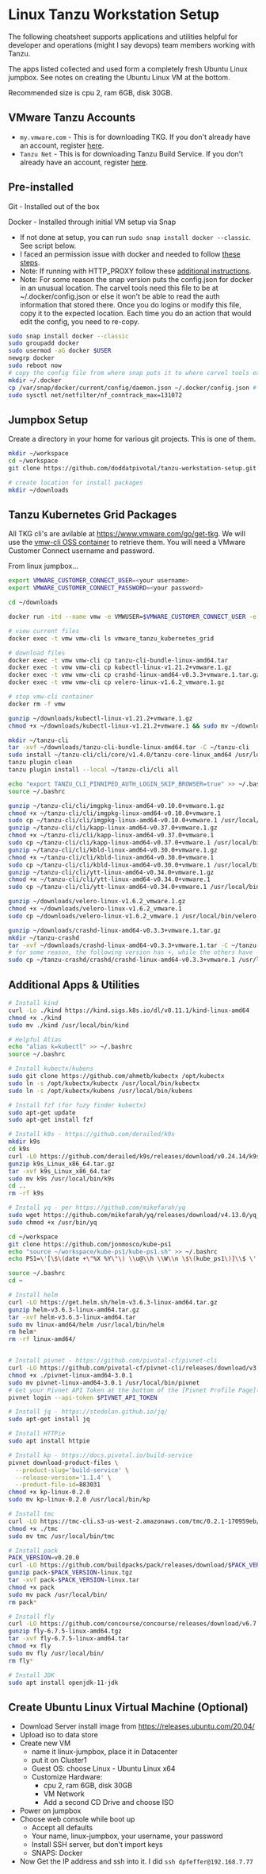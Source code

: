 # Linux Tanzu Workstation Setup

The following cheatsheet supports applications and utilities helpful for developer and operations (might I say devops) team members working with Tanzu.

The apps listed collected and used form a completely fresh Ubuntu Linux jumpbox.  See notes on creating the Ubuntu Linux VM at the bottom.

Recommended size is cpu 2, ram 6GB, disk 30GB​.

## VMware Tanzu Accounts

- `my.vmware.com` - This is for downloading TKG. If you don't already have an account, register [here](https://my.vmware.com/web/vmware/registration).
- `Tanzu Net` - This is for downloading Tanzu Build Service. If you don't already have an account, register [here](https://account.run.pivotal.io/z/uaa/sign-up).

## Pre-installed

Git - Installed out of the box

Docker - Installed through initial VM setup via Snap

- If not done at setup, you can run `sudo snap install docker --classic`.  See script below.
- I faced an permission issue with docker and needed to follow [these steps](https://docs.docker.com/engine/install/linux-postinstall/).
- Note: If running with HTTP_PROXY follow these [additional instructions](https://docs.docker.com/config/daemon/systemd/#httphttps-proxy).
- Note: For some reason the snap version puts the config.json for docker in an unusual location.  The carvel tools need this file to be at ~/.docker/config.json or else it won't be able to read the auth information that stored there.  Once you do logins or modify this file, copy it to the expected location.  Each time you do an action that would edit the config, you need to re-copy.

```bash
sudo snap install docker --classic
sudo groupadd docker
sudo usermod -aG docker $USER
newgrp docker
sudo reboot now
# copy the config file from where snap puts it to where carvel tools expect it
mkdir ~/.docker
cp /var/snap/docker/current/config/daemon.json ~/.docker/config.json # if you find issue with kube proxy starting up, may need to run this command.  Found it just recently
sudo sysctl net/netfilter/nf_conntrack_max=131072
```

## Jumpbox Setup

Create a directory in your home for various git projects.  This is one of them.

```bash
mkdir ~/workspace
cd ~/workspace
git clone https://github.com/doddatpivotal/tanzu-workstation-setup.git

# create location for install packages
mkdir ~/downloads
```

## Tanzu Kubernetes Grid Packages

All TKG cli's are avilable at https://www.vmware.com/go/get-tkg.  We will use the [vmw-cli OSS container](https://github.com/apnex/vmw-cli) to retrieve them.  You will need a VMware Customer Connect username and password.

From linux jumpbox...

```bash
export VMWARE_CUSTOMER_CONNECT_USER=<your username>
export VMWARE_CUSTOMER_CONNECT_PASSWORD=<your password>

cd ~/downloads

docker run -itd --name vmw -e VMWUSER=$VMWARE_CUSTOMER_CONNECT_USER -e VMWPASS=$VMWARE_CUSTOMER_CONNECT_PASSWORD -v ${PWD}:/files --entrypoint=sh apnex/vmw-cli

# view current files
docker exec -t vmw vmw-cli ls vmware_tanzu_kubernetes_grid

# download files
docker exec -t vmw vmw-cli cp tanzu-cli-bundle-linux-amd64.tar
docker exec -t vmw vmw-cli cp kubectl-linux-v1.21.2+vmware.1.gz
docker exec -t vmw vmw-cli cp crashd-linux-amd64-v0.3.3+vmware.1.tar.gz
docker exec -t vmw vmw-cli cp velero-linux-v1.6.2_vmware.1.gz

# stop vmw-cli container
docker rm -f vmw

gunzip ~/downloads/kubectl-linux-v1.21.2+vmware.1.gz
chmod +x ~/downloads/kubectl-linux-v1.21.2+vmware.1 && sudo mv ~/downloads/kubectl-linux-v1.21.2+vmware.1 /usr/local/bin/kubectl

mkdir ~/tanzu-cli
tar -xvf ~/downloads/tanzu-cli-bundle-linux-amd64.tar -C ~/tanzu-cli
sudo install ~/tanzu-cli/cli/core/v1.4.0/tanzu-core-linux_amd64 /usr/local/bin/tanzu
tanzu plugin clean
tanzu plugin install --local ~/tanzu-cli/cli all

echo "export TANZU_CLI_PINNIPED_AUTH_LOGIN_SKIP_BROWSER=true" >> ~/.bashrc
source ~/.bashrc

gunzip ~/tanzu-cli/cli/imgpkg-linux-amd64-v0.10.0+vmware.1.gz
chmod +x ~/tanzu-cli/cli/imgpkg-linux-amd64-v0.10.0+vmware.1 
sudo cp ~/tanzu-cli/cli/imgpkg-linux-amd64-v0.10.0+vmware.1 /usr/local/bin/imgpkg
gunzip ~/tanzu-cli/cli/kapp-linux-amd64-v0.37.0+vmware.1.gz
chmod +x ~/tanzu-cli/cli/kapp-linux-amd64-v0.37.0+vmware.1
sudo cp ~/tanzu-cli/cli/kapp-linux-amd64-v0.37.0+vmware.1 /usr/local/bin/kapp
gunzip ~/tanzu-cli/cli/kbld-linux-amd64-v0.30.0+vmware.1.gz
chmod +x ~/tanzu-cli/cli/kbld-linux-amd64-v0.30.0+vmware.1
sudo cp ~/tanzu-cli/cli/kbld-linux-amd64-v0.30.0+vmware.1 /usr/local/bin/kbld
gunzip ~/tanzu-cli/cli/ytt-linux-amd64-v0.34.0+vmware.1.gz
chmod +x ~/tanzu-cli/cli/ytt-linux-amd64-v0.34.0+vmware.1
sudo cp ~/tanzu-cli/cli/ytt-linux-amd64-v0.34.0+vmware.1 /usr/local/bin/ytt

gunzip ~/downloads/velero-linux-v1.6.2_vmware.1.gz
chmod +x ~/downloads/velero-linux-v1.6.2_vmware.1
sudo cp ~/downloads/velero-linux-v1.6.2_vmware.1 /usr/local/bin/velero

gunzip ~/downloads/crashd-linux-amd64-v0.3.3+vmware.1.tar.gz
mkdir ~/tanzu-crashd
tar -xvf ~/downloads/crashd-linux-amd64-v0.3.3+vmware.1.tar -C ~/tanzu-crashd
# for some reason, the following version has +, while the others have -
sudo cp ~/tanzu-crashd/crashd/crashd-linux-amd64-v0.3.3+vmware.1 /usr/local/bin/crashd

```

## Additional Apps & Utilities

```bash
# Install kind
curl -Lo ./kind https://kind.sigs.k8s.io/dl/v0.11.1/kind-linux-amd64
chmod +x ./kind
sudo mv ./kind /usr/local/bin/kind

# Helpful Alias
echo "alias k=kubectl" >> ~/.bashrc
source ~/.bashrc

# Install kubectx/kubens
sudo git clone https://github.com/ahmetb/kubectx /opt/kubectx
sudo ln -s /opt/kubectx/kubectx /usr/local/bin/kubectx
sudo ln -s /opt/kubectx/kubens /usr/local/bin/kubens

# Install fzf (for fuzy finder kubectx)
sudo apt-get update
sudo apt-get install fzf

# Install k9s - https://github.com/derailed/k9s
mkdir k9s
cd k9s
curl -L0 https://github.com/derailed/k9s/releases/download/v0.24.14/k9s_Linux_x86_64.tar.gz --output k9s_Linux_x86_64.tar.gz
gunzip k9s_Linux_x86_64.tar.gz
tar -xvf k9s_Linux_x86_64.tar
sudo mv k9s /usr/local/bin/k9s
cd ..
rm -rf k9s

# Install yq - per https://github.com/mikefarah/yq
sudo wget https://github.com/mikefarah/yq/releases/download/v4.13.0/yq_linux_amd64 -O /usr/bin/yq 
sudo chmod +x /usr/bin/yq

cd ~/workspace
git clone https://github.com/jonmosco/kube-ps1
echo "source ~/workspace/kube-ps1/kube-ps1.sh" >> ~/.bashrc
echo PS1=\'[\$\(date +\"%X %Y\"\) \\u@\\h \\W\\n \$\(kube_ps1\)]\\$ \' >> ~/.bashrc

source ~/.bashrc
cd ~

# Install helm
curl -LO https://get.helm.sh/helm-v3.6.3-linux-amd64.tar.gz
gunzip helm-v3.6.3-linux-amd64.tar.gz
tar -xvf helm-v3.6.3-linux-amd64.tar
sudo mv linux-amd64/helm /usr/local/bin/helm
rm helm*
rm -rf linux-amd64/


# Install pivnet - https://github.com/pivotal-cf/pivnet-cli
curl -LO https://github.com/pivotal-cf/pivnet-cli/releases/download/v3.0.1/pivnet-linux-amd64-3.0.1
chmod +x ./pivnet-linux-amd64-3.0.1
sudo mv pivnet-linux-amd64-3.0.1 /usr/local/bin/pivnet
# Get your Pivnet API Token at the bottom of the [Pivnet Profile Page](https://network.pivotal.io/users/dashboard/edit-profile).  
pivnet login --api-token $PIVNET_API_TOKEN

# Install jq - https://stedolan.github.io/jq/
sudo apt-get install jq

# Install HTTPie
sudo apt install httpie

# Install kp - https://docs.pivotal.io/build-service
pivnet download-product-files \
  --product-slug='build-service' \
  --release-version='1.1.4' \
  --product-file-id=883031
chmod +x kp-linux-0.2.0
sudo mv kp-linux-0.2.0 /usr/local/bin/kp

# Install tmc
curl -LO https://tmc-cli.s3-us-west-2.amazonaws.com/tmc/0.2.1-170959eb/linux/x64/tmc
chmod +x ./tmc
sudo mv tmc /usr/local/bin/tmc

# Install pack
PACK_VERSION=v0.20.0
curl -LO https://github.com/buildpacks/pack/releases/download/$PACK_VERSION/pack-$PACK_VERSION-linux.tgz
gunzip pack-$PACK_VERSION-linux.tgz
tar -xvf pack-$PACK_VERSION-linux.tar
chmod +x pack
sudo mv pack /usr/local/bin/
rm pack*

# Install fly
curl -LO https://github.com/concourse/concourse/releases/download/v6.7.5/fly-6.7.5-linux-amd64.tgz
gunzip fly-6.7.5-linux-amd64.tgz
tar -xvf fly-6.7.5-linux-amd64.tar
chmod +x fly
sudo mv fly /usr/local/bin/
rm fly*

# Install JDK
sudo apt install openjdk-11-jdk
```

## Create Ubuntu Linux Virtual Machine (Optional)

- Download Server install image from https://releases.ubuntu.com/20.04/
- Upload iso to data store
- Create new VM
  - name it linux-jumpbox, place it in Datacenter
  - put it on Cluster1
  - Guest OS: choose Linux - Ubuntu Linux x64
  - Customize Hardware:
    - cpu 2, ram 6GB, disk 30GB
    - VM Network
    - Add a second CD Drive and choose ISO
- Power on jumpbox
- Choose web console while boot up
  - Accept all defaults
  - Your name, linux-jumpbox, your username, your password
  - Install SSH server, but don't import keys
  - SNAPS: Docker
- Now Get the IP address and ssh into it.  I did `ssh dpfeffer@192.168.7.77`
